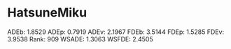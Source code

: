 # HatsuneMiku

ADEb: 1.8529
ADEp: 0.7919
ADEv: 2.1967
FDEb: 3.5144
FDEp: 1.5285
FDEv: 3.9538
Rank: 909
WSADE: 1.3063
WSFDE: 2.4505